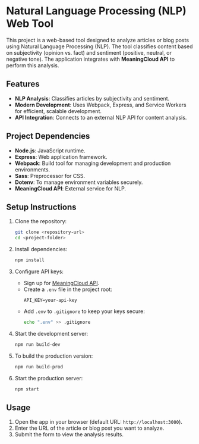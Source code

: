 # Natural Language Processing (NLP) Web Tool

This project is a web-based tool designed to analyze articles or blog posts using Natural Language Processing (NLP). The tool classifies content based on subjectivity (opinion vs. fact) and sentiment (positive, neutral, or negative tone). The application integrates with **MeaningCloud API** to perform this analysis.

## Features

- **NLP Analysis**: Classifies articles by subjectivity and sentiment.
- **Modern Development**: Uses Webpack, Express, and Service Workers for efficient, scalable development.
- **API Integration**: Connects to an external NLP API for content analysis.

## Project Dependencies

- **Node.js**: JavaScript runtime.
- **Express**: Web application framework.
- **Webpack**: Build tool for managing development and production environments.
- **Sass**: Preprocessor for CSS.
- **Dotenv**: To manage environment variables securely.
- **MeaningCloud API**: External service for NLP.

## Setup Instructions

1. Clone the repository:

   ```bash
   git clone <repository-url>
   cd <project-folder>
   ```

2. Install dependencies:

   ```bash
   npm install
   ```

3. Configure API keys:

   - Sign up for [MeaningCloud API](https://www.meaningcloud.com/developer/sentiment-analysis).
   - Create a `.env` file in the project root:
     ```
     API_KEY=your-api-key
     ```
   - Add `.env` to `.gitignore` to keep your keys secure:
     ```bash
     echo ".env" >> .gitignore
     ```

4. Start the development server:

   ```bash
   npm run build-dev
   ```

5. To build the production version:

   ```bash
   npm run build-prod
   ```

6. Start the production server:
   ```bash
   npm start
   ```

## Usage

1. Open the app in your browser (default URL: `http://localhost:3000`).
2. Enter the URL of the article or blog post you want to analyze.
3. Submit the form to view the analysis results.
